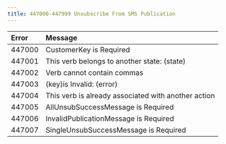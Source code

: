```yaml
---
title: 447000-447999 Unsubscribe From SMS Publication
---
```

<table class="table table-hover">
<thead align="left">
<tr>
<th>Error</th>
<th>Message</th>
</tr>
</thead>
<tbody>
<tr>
<td>447000</td>
<td>CustomerKey is Required</td>
</tr>
<tr>
<td>447001</td>
<td>This verb belongs to another state: (state)</td>
</tr>
<tr>
<td>447002</td>
<td>Verb cannot contain commas</td>
</tr>
<tr>
<td>447003</td>
<td>(key)is Invalid: (error)</td>
</tr>
<tr>
<td>447004</td>
<td>This verb is already associated with another action</td>
</tr>
<tr>
<td>447005</td>
<td>AllUnsubSuccessMessage is Required</td>
</tr>
<tr>
<td>447006</td>
<td>InvalidPublicationMessage is Required</td>
</tr>
<tr>
<td>447007</td>
<td>SingleUnsubSuccessMessage is Required</td>
</tr>
</tbody>
</table>
